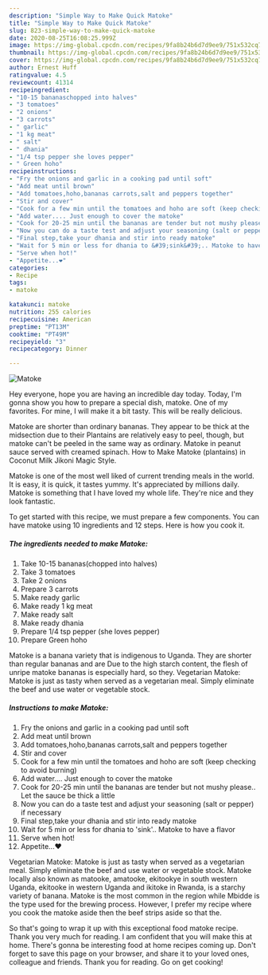 ```yaml
---
description: "Simple Way to Make Quick Matoke"
title: "Simple Way to Make Quick Matoke"
slug: 823-simple-way-to-make-quick-matoke
date: 2020-08-25T16:08:25.999Z
image: https://img-global.cpcdn.com/recipes/9fa8b24b6d7d9ee9/751x532cq70/matoke-recipe-main-photo.jpg
thumbnail: https://img-global.cpcdn.com/recipes/9fa8b24b6d7d9ee9/751x532cq70/matoke-recipe-main-photo.jpg
cover: https://img-global.cpcdn.com/recipes/9fa8b24b6d7d9ee9/751x532cq70/matoke-recipe-main-photo.jpg
author: Ernest Huff
ratingvalue: 4.5
reviewcount: 41314
recipeingredient:
- "10-15 bananaschopped into halves"
- "3 tomatoes"
- "2 onions"
- "3 carrots"
- " garlic"
- "1 kg meat"
- " salt"
- " dhania"
- "1/4 tsp pepper she loves pepper"
- " Green hoho"
recipeinstructions:
- "Fry the onions and garlic in a cooking pad until soft"
- "Add meat until brown"
- "Add tomatoes,hoho,bananas carrots,salt and peppers together"
- "Stir and cover"
- "Cook for a few min until the tomatoes and hoho are soft (keep checking to avoid burning)"
- "Add water.... Just enough to cover the matoke"
- "Cook for 20-25 min until the bananas are tender but not mushy please.. Let the sauce be thick a little"
- "Now you can do a taste test and adjust your seasoning (salt or pepper) if necessary"
- "Final step,take your dhania and stir into ready matoke"
- "Wait for 5 min or less for dhania to &#39;sink&#39;.. Matoke to have a flavor"
- "Serve when hot!"
- "Appetite...❤"
categories:
- Recipe
tags:
- matoke

katakunci: matoke 
nutrition: 255 calories
recipecuisine: American
preptime: "PT13M"
cooktime: "PT49M"
recipeyield: "3"
recipecategory: Dinner

---
```



![Matoke](https://img-global.cpcdn.com/recipes/9fa8b24b6d7d9ee9/751x532cq70/matoke-recipe-main-photo.jpg)

Hey everyone, hope you are having an incredible day today. Today, I'm gonna show you how to prepare a special dish, matoke. One of my favorites. For mine, I will make it a bit tasty. This will be really delicious.

Matoke are shorter than ordinary bananas. They appear to be thick at the midsection due to their Plantains are relatively easy to peel, though, but matoke can&#39;t be peeled in the same way as ordinary. Matoke in peanut sauce served with creamed spinach. How to Make Matoke (plantains) in Coconut Milk Jikoni Magic Style.

Matoke is one of the most well liked of current trending meals in the world. It is easy, it is quick, it tastes yummy. It's appreciated by millions daily. Matoke is something that I have loved my whole life. They're nice and they look fantastic.


To get started with this recipe, we must prepare a few components. You can have matoke using 10 ingredients and 12 steps. Here is how you cook it.

<!--inarticleads1-->

##### The ingredients needed to make Matoke:

1. Take 10-15 bananas(chopped into halves)
1. Take 3 tomatoes
1. Take 2 onions
1. Prepare 3 carrots
1. Make ready  garlic
1. Make ready 1 kg meat
1. Make ready  salt
1. Make ready  dhania
1. Prepare 1/4 tsp pepper (she loves pepper)
1. Prepare  Green hoho


Matoke is a banana variety that is indigenous to Uganda. They are shorter than regular bananas and are Due to the high starch content, the flesh of unripe matoke bananas is especially hard, so they. Vegetarian Matoke: Matoke is just as tasty when served as a vegetarian meal. Simply eliminate the beef and use water or vegetable stock. 

<!--inarticleads2-->

##### Instructions to make Matoke:

1. Fry the onions and garlic in a cooking pad until soft
1. Add meat until brown
1. Add tomatoes,hoho,bananas carrots,salt and peppers together
1. Stir and cover
1. Cook for a few min until the tomatoes and hoho are soft (keep checking to avoid burning)
1. Add water.... Just enough to cover the matoke
1. Cook for 20-25 min until the bananas are tender but not mushy please.. Let the sauce be thick a little
1. Now you can do a taste test and adjust your seasoning (salt or pepper) if necessary
1. Final step,take your dhania and stir into ready matoke
1. Wait for 5 min or less for dhania to &#39;sink&#39;.. Matoke to have a flavor
1. Serve when hot!
1. Appetite...❤


Vegetarian Matoke: Matoke is just as tasty when served as a vegetarian meal. Simply eliminate the beef and use water or vegetable stock. Matoke locally also known as matooke, amatooke, ekitookye in south western Uganda, ekitooke in western Uganda and ikitoke in Rwanda, is a starchy variety of banana. Matoke is the most common in the region while Mbidde is the type used for the brewing process. However, I prefer my recipe where you cook the matoke aside then the beef strips aside so that the. 

So that's going to wrap it up with this exceptional food matoke recipe. Thank you very much for reading. I am confident that you will make this at home. There's gonna be interesting food at home recipes coming up. Don't forget to save this page on your browser, and share it to your loved ones, colleague and friends. Thank you for reading. Go on get cooking!
